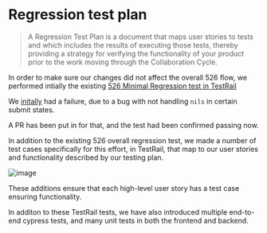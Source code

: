 # Regression test plan

> A Regression Test Plan is a document that maps user stories to tests and which includes the results of executing those tests, thereby providing a strategy for verifying the functionality of your product prior to the work moving through the Collaboration Cycle.

In order to make sure our changes did not affect the overall 526 flow, we performed intially the existing [526 Minimal Regression test in TestRail](https://dsvavsp.testrail.io/index.php?/cases/view/37806)

We [initally](https://dsvavsp.testrail.io/index.php?/runs/view/6695&group_by=cases:section_id&group_order=asc) had a failure, due to a bug with not handling `nils` in certain submit states. 

A PR has been put in for that, and the test had been confirmed passing now.


In addition to the existing 526 overall regression test, we made a number of test cases specifically for this effort, in TestRail, that map to our user stories and functionality described by our testing plan. 

![image](https://github.com/user-attachments/assets/29ca7ae8-45f8-4d43-996d-e744b0e8d444)

These additions ensure that each high-level user story has a test case ensuring functionality. 

In additon to these TestRail tests, we have also introduced multiple end-to-end cypress tests, and many unit tests in both the frontend and backend.
